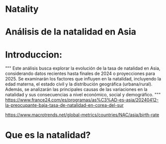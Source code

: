 # Natality


# Análisis de la natalidad en Asia

# Introduccion:

"""
Este análisis busca explorar la evolución de la tasa de natalidad en Asia, considerando datos recientes hasta finales de 2024 o proyecciones para 2025. Se examinarán los factores que influyen en la natalidad, incluyendo la edad materna, el estado civil y la distribución geográfica (urbana/rural). Además, se analizarán las principales causas de las variaciones en la natalidad y sus consecuencias a nivel económico, social y demográfico.
"""
https://www.france24.com/es/programas/as%C3%AD-es-asia/20240412-la-preocupante-baja-tasa-de-natalidad-en-corea-del-sur

https://www.macrotrends.net/global-metrics/countries/NAC/asia/birth-rate

# Que es la natalidad?

